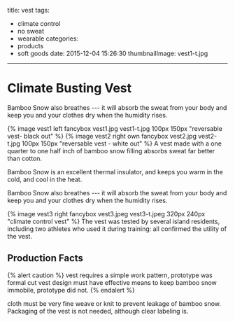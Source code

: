 title: vest
tags:
  - climate control
  - no sweat
  - wearable
categories:
  - products
  - soft goods
date: 2015-12-04 15:26:30
thumbnailImage: vest1-t.jpg
---
# Climate Busting Vest
Bamboo Snow also breathes --- it will absorb the sweat from your body and keep you and your clothes dry when the humidity rises.
<!-- excerpt -->

{% image vest1 left fancybox vest1.jpg vest1-t.jpg 100px 150px "reversable vest- black out" %}
{% image vest2 right own fancybox vest2.jpg vest2-t.jpg 100px 150px "reversable vest - white out" %}
A vest made with a one quarter to one half inch of bamboo snow filling absorbs sweat far better than cotton.

Bamboo Snow is an excellent thermal insulator, and keeps you warm in the cold, and cool in the heat.

Bamboo Snow also breathes --- it will absorb the sweat from your body and keep you and your clothes dry when the humidity rises.

{% image vest3 right fancybox vest3.jpeg vest3-t.jpeg 320px 240px "climate control vest" %}
The vest was tested by several island residents, including two athletes who used it during training: all confirmed the utility of the vest.



## Production Facts
{% alert caution %}
vest requires a simple work pattern, prototype was formal cut
vest design must have effective means to keep bamboo snow immobile, prototype did not.
{% endalert %}

cloth must be very fine weave or knit to prevent leakage of bamboo snow.
Packaging of the vest is not needed, although clear labeling is.
